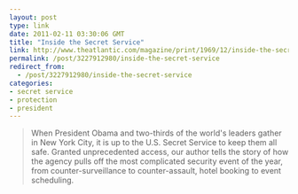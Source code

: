 ```yaml
---
layout: post
type: link
date: 2011-02-11 03:30:06 GMT
title: "Inside the Secret Service"
link: http://www.theatlantic.com/magazine/print/1969/12/inside-the-secret-service/8390/
permalink: /post/3227912980/inside-the-secret-service
redirect_from: 
  - /post/3227912980/inside-the-secret-service
categories:
- secret service
- protection
- president
---
```

<blockquote>When President Obama and two-thirds of the world's leaders gather in New York City, it is up to the U.S. Secret Service to keep them all safe. Granted unprecedented access, our author tells the story of how the agency pulls off the most complicated security event of the year, from counter-surveillance to counter-assault, hotel booking to event scheduling.</blockquote>